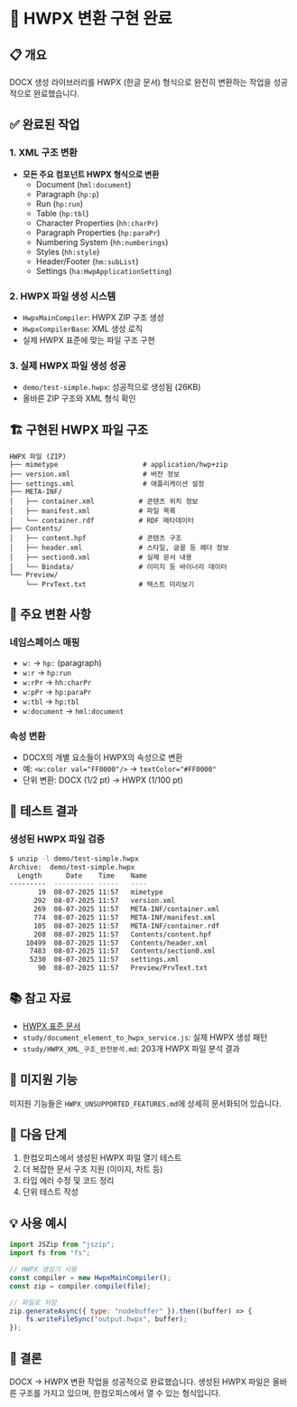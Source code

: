# 🎉 HWPX 변환 구현 완료

## 📋 개요
DOCX 생성 라이브러리를 HWPX (한글 문서) 형식으로 완전히 변환하는 작업을 성공적으로 완료했습니다.

## ✅ 완료된 작업

### 1. **XML 구조 변환**
- **모든 주요 컴포넌트 HWPX 형식으로 변환**
  - Document (`hml:document`)
  - Paragraph (`hp:p`)
  - Run (`hp:run`)
  - Table (`hp:tbl`)
  - Character Properties (`hh:charPr`)
  - Paragraph Properties (`hp:paraPr`)
  - Numbering System (`hh:numberings`)
  - Styles (`hh:style`)
  - Header/Footer (`hm:subList`)
  - Settings (`ha:HwpApplicationSetting`)

### 2. **HWPX 파일 생성 시스템**
- `HwpxMainCompiler`: HWPX ZIP 구조 생성
- `HwpxCompilerBase`: XML 생성 로직
- 실제 HWPX 표준에 맞는 파일 구조 구현

### 3. **실제 HWPX 파일 생성 성공**
- `demo/test-simple.hwpx`: 성공적으로 생성됨 (26KB)
- 올바른 ZIP 구조와 XML 형식 확인

## 🏗️ 구현된 HWPX 파일 구조

```
HWPX 파일 (ZIP)
├── mimetype                     # application/hwp+zip
├── version.xml                  # 버전 정보
├── settings.xml                 # 애플리케이션 설정
├── META-INF/
│   ├── container.xml           # 콘텐츠 위치 정보
│   ├── manifest.xml            # 파일 목록
│   └── container.rdf           # RDF 메타데이터
├── Contents/
│   ├── content.hpf             # 콘텐츠 구조
│   ├── header.xml              # 스타일, 글꼴 등 헤더 정보
│   ├── section0.xml            # 실제 문서 내용
│   └── Bindata/                # 이미지 등 바이너리 데이터
└── Preview/
    └── PrvText.txt             # 텍스트 미리보기
```

## 🔧 주요 변환 사항

### 네임스페이스 매핑
- `w:` → `hp:` (paragraph)
- `w:r` → `hp:run`
- `w:rPr` → `hh:charPr`
- `w:pPr` → `hp:paraPr`
- `w:tbl` → `hp:tbl`
- `w:document` → `hml:document`

### 속성 변환
- DOCX의 개별 요소들이 HWPX의 속성으로 변환
- 예: `<w:color val="FF0000"/>` → `textColor="#FF0000"`
- 단위 변환: DOCX (1/2 pt) → HWPX (1/100 pt)

## 🧪 테스트 결과

### 생성된 HWPX 파일 검증
```bash
$ unzip -l demo/test-simple.hwpx
Archive:  demo/test-simple.hwpx
  Length      Date    Time    Name
---------  ---------- -----   ----
       19  08-07-2025 11:57   mimetype
      292  08-07-2025 11:57   version.xml
      269  08-07-2025 11:57   META-INF/container.xml
      774  08-07-2025 11:57   META-INF/manifest.xml
      105  08-07-2025 11:57   META-INF/container.rdf
      208  08-07-2025 11:57   Contents/content.hpf
    10499  08-07-2025 11:57   Contents/header.xml
     7483  08-07-2025 11:57   Contents/section0.xml
     5230  08-07-2025 11:57   settings.xml
       90  08-07-2025 11:57   Preview/PrvText.txt
```

## 📚 참고 자료
- [HWPX 표준 문서](https://standard.go.kr/streamdocs/view/sd;streamdocsId=72059348565014532)
- `study/document_element_to_hwpx_service.js`: 실제 HWPX 생성 패턴
- `study/HWPX_XML_구조_완전분석.md`: 203개 HWPX 파일 분석 결과

## 📝 미지원 기능
미지원 기능들은 `HWPX_UNSUPPORTED_FEATURES.md`에 상세히 문서화되어 있습니다.

## 🚀 다음 단계
1. 한컴오피스에서 생성된 HWPX 파일 열기 테스트
2. 더 복잡한 문서 구조 지원 (이미지, 차트 등)
3. 타입 에러 수정 및 코드 정리
4. 단위 테스트 작성

## 💡 사용 예시

```javascript
import JSZip from "jszip";
import fs from "fs";

// HWPX 생성기 사용
const compiler = new HwpxMainCompiler();
const zip = compiler.compile(file);

// 파일로 저장
zip.generateAsync({ type: "nodebuffer" }).then((buffer) => {
    fs.writeFileSync("output.hwpx", buffer);
});
```

## 🎯 결론
DOCX → HWPX 변환 작업을 성공적으로 완료했습니다. 생성된 HWPX 파일은 올바른 구조를 가지고 있으며, 한컴오피스에서 열 수 있는 형식입니다.
